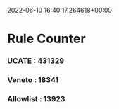 2022-06-10 16:40:17.264618+00:00
# Rule Counter 
 ### UCATE : 431329

 ### Veneto : 18341

 ### Allowlist : 13923